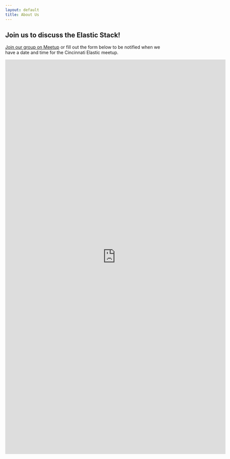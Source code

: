 ```yaml
---
layout: default
title: About Us
---
```


<section class="sh-intro">
    <div class="sh-tagline">
        <h2 class="sh-header-lines"><span>Join us to discuss the Elastic Stack!</span></h2>
    </div>
    <div class="sh-meetup">
        <p><a href="https://www.meetup.com/Cincinnati-Elastic-Stack-Meetup/" alt="Meetup.com">Join our group on Meetup</a> or fill out the form below to be notified when we have a date and time for the Cincinnati Elastic meetup.</p>
        <iframe src="https://docs.google.com/forms/d/e/1FAIpQLSdjqBCo1XWyD4NJqDT9k1hfymTtuue_32a4tCiR95H3XvQGXA/viewform?embedded=true" width="700" height="1250" frameborder="0" marginheight="0" marginwidth="0">Loading...</iframe>
    </div>
</section>